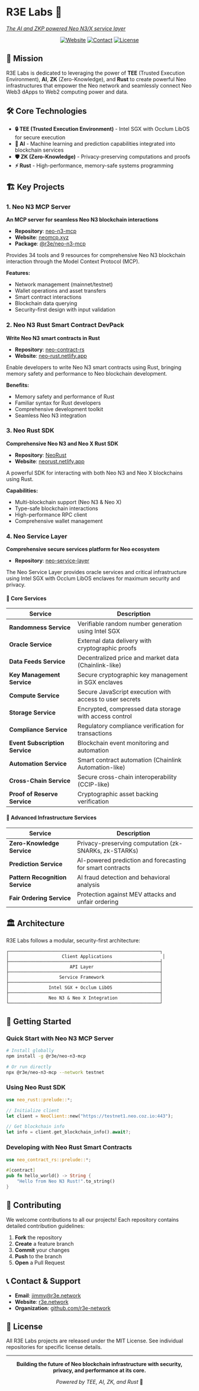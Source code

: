 # R3E Labs 🚀

[*The AI and ZKP powered Neo N3/X service layer*](https://r3e.network)

<div align="center">

[![Website](https://img.shields.io/badge/Website-r3e.network-blue)](https://r3e.network)
[![Contact](https://img.shields.io/badge/Contact-jimmy%40r3e.network-green)](mailto:jimmy@r3e.network)
[![License](https://img.shields.io/badge/License-MIT-yellow.svg)](https://opensource.org/licenses/MIT)

</div>

## 🎯 Mission

R3E Labs is dedicated to leveraging the power of **TEE** (Trusted Execution Environment), **AI**, **ZK** (Zero-Knowledge), and **Rust** to create powerful Neo infrastructures that empower the Neo network and seamlessly connect Neo Web3 dApps to Web2 computing power and data.

## 🛠️ Core Technologies

- **🔒 TEE (Trusted Execution Environment)** - Intel SGX with Occlum LibOS for secure execution
- **🤖 AI** - Machine learning and prediction capabilities integrated into blockchain services
- **🛡️ ZK (Zero-Knowledge)** - Privacy-preserving computations and proofs
- **⚡ Rust** - High-performance, memory-safe systems programming

## 🏗️ Key Projects

### 1. Neo N3 MCP Server
**An MCP server for seamless Neo N3 blockchain interactions**

- **Repository**: [neo-n3-mcp](https://github.com/r3e-network/neo-n3-mcp)
- **Website**: [neomcp.xyz](https://neomcp.xyz)
- **Package**: [@r3e/neo-n3-mcp](https://www.npmjs.com/package/@r3e/neo-n3-mcp)

Provides 34 tools and 9 resources for comprehensive Neo N3 blockchain interaction through the Model Context Protocol (MCP).

**Features:**
- Network management (mainnet/testnet)
- Wallet operations and asset transfers
- Smart contract interactions
- Blockchain data querying
- Security-first design with input validation

### 2. Neo N3 Rust Smart Contract DevPack
**Write Neo N3 smart contracts in Rust**

- **Repository**: [neo-contract-rs](https://github.com/r3e-network/neo-contract-rs)
- **Website**: [neo-rust.netlify.app](https://neo-rust.netlify.app)

Enable developers to write Neo N3 smart contracts using Rust, bringing memory safety and performance to Neo blockchain development.

**Benefits:**
- Memory safety and performance of Rust
- Familiar syntax for Rust developers
- Comprehensive development toolkit
- Seamless Neo N3 integration

### 3. Neo Rust SDK
**Comprehensive Neo N3 and Neo X Rust SDK**

- **Repository**: [NeoRust](https://github.com/r3e-network/NeoRust)
- **Website**: [neorust.netlify.app](https://neorust.netlify.app)

A powerful SDK for interacting with both Neo N3 and Neo X blockchains using Rust.

**Capabilities:**
- Multi-blockchain support (Neo N3 & Neo X)
- Type-safe blockchain interactions
- High-performance RPC client
- Comprehensive wallet management

### 4. Neo Service Layer
**Comprehensive secure services platform for Neo ecosystem**

- **Repository**: [neo-service-layer](https://github.com/r3e-network/neo-service-layer)

The Neo Service Layer provides oracle services and critical infrastructure using Intel SGX with Occlum LibOS enclaves for maximum security and privacy.

#### 🔧 Core Services

| Service | Description |
|---------|-------------|
| **Randomness Service** | Verifiable random number generation using Intel SGX |
| **Oracle Service** | External data delivery with cryptographic proofs |
| **Data Feeds Service** | Decentralized price and market data (Chainlink-like) |
| **Key Management Service** | Secure cryptographic key management in SGX enclaves |
| **Compute Service** | Secure JavaScript execution with access to user secrets |
| **Storage Service** | Encrypted, compressed data storage with access control |
| **Compliance Service** | Regulatory compliance verification for transactions |
| **Event Subscription Service** | Blockchain event monitoring and automation |
| **Automation Service** | Smart contract automation (Chainlink Automation-like) |
| **Cross-Chain Service** | Secure cross-chain interoperability (CCIP-like) |
| **Proof of Reserve Service** | Cryptographic asset backing verification |

#### 🧠 Advanced Infrastructure Services

| Service | Description |
|---------|-------------|
| **Zero-Knowledge Service** | Privacy-preserving computation (zk-SNARKs, zk-STARKs) |
| **Prediction Service** | AI-powered prediction and forecasting for smart contracts |
| **Pattern Recognition Service** | AI fraud detection and behavioral analysis |
| **Fair Ordering Service** | Protection against MEV attacks and unfair ordering |

## 🏛️ Architecture

R3E Labs follows a modular, security-first architecture:

```
┌─────────────────────────────────────────────────────────┐
│                    Client Applications                   │
├─────────────────────────────────────────────────────────┤
│                       API Layer                         │
├─────────────────────────────────────────────────────────┤
│                   Service Framework                     │
├─────────────────────────────────────────────────────────┤
│               Intel SGX + Occlum LibOS                  │
├─────────────────────────────────────────────────────────┤
│               Neo N3 & Neo X Integration                │
└─────────────────────────────────────────────────────────┘
```

## 🚀 Getting Started

### Quick Start with Neo N3 MCP Server
```bash
# Install globally
npm install -g @r3e/neo-n3-mcp

# Or run directly
npx @r3e/neo-n3-mcp --network testnet
```

### Using Neo Rust SDK
```rust
use neo_rust::prelude::*;

// Initialize client
let client = NeoClient::new("https://testnet1.neo.coz.io:443");

// Get blockchain info
let info = client.get_blockchain_info().await?;
```

### Developing with Neo Rust Smart Contracts
```rust
use neo_contract_rs::prelude::*;

#[contract]
pub fn hello_world() -> String {
    "Hello from Neo N3 Rust!".to_string()
}
```

## 🤝 Contributing

We welcome contributions to all our projects! Each repository contains detailed contribution guidelines:

1. **Fork** the repository
2. **Create** a feature branch
3. **Commit** your changes
4. **Push** to the branch
5. **Open** a Pull Request

## 📞 Contact & Support

- **Email**: [jimmy@r3e.network](mailto:jimmy@r3e.network)
- **Website**: [r3e.network](https://r3e.network)
- **Organization**: [github.com/r3e-network](https://github.com/r3e-network)

## 📄 License

All R3E Labs projects are released under the MIT License. See individual repositories for specific license details.

---

<div align="center">

**Building the future of Neo blockchain infrastructure with security, privacy, and performance at its core.**

*Powered by TEE, AI, ZK, and Rust* 🦀

</div> 
